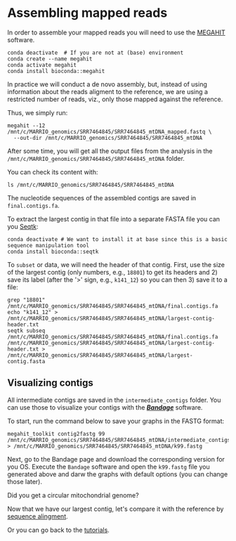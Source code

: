 # Assembling mapped reads

In order to assemble your mapped reads you will need to use the [MEGAHIT](https://github.com/voutcn/megahit) software.

```
conda deactivate  # If you are not at (base) environment
conda create --name megahit
conda activate megahit
conda install bioconda::megahit
```

In practice we will conduct a de novo assembly, but, instead of using information about the reads aligment to the reference, we are using a restricted number of reads, viz., only those mapped against the reference.

Thus, we simply run:

```
megahit --12 /mnt/c/MARRIO_genomics/SRR7464845/SRR7464845_mtDNA_mapped.fastq \
  --out-dir /mnt/c/MARRIO_genomics/SRR7464845/SRR7464845_mtDNA
```

After some time, you will get all the output files from the analysis in the `/mnt/c/MARRIO_genomics/SRR7464845/SRR7464845_mtDNA` folder. 

You can check its content with:

```
ls /mnt/c/MARRIO_genomics/SRR7464845/SRR7464845_mtDNA
```

The nucleotide sequences of the assembled contigs are saved in `final.contigs.fa`. 

To extract the largest contig in that file into a separate FASTA file you can you [Seqtk](https://github.com/lh3/seqtk):

```
conda deactivate # We want to install it at base since this is a basic sequence manipulation tool
conda install bioconda::seqtk
```

To `subset` or data, we will need the header of that contig. First, use the size of the largest contig (only numbers, e.g., `18801`) to get its headers and 2) save its label (after the '>' sign, e.g., `k141_12`) so you can then 3) save it to a file:

```
grep "18801" /mnt/c/MARRIO_genomics/SRR7464845/SRR7464845_mtDNA/final.contigs.fa
echo "k141_12" > /mnt/c/MARRIO_genomics/SRR7464845/SRR7464845_mtDNA/largest-contig-header.txt
seqtk subseq /mnt/c/MARRIO_genomics/SRR7464845/SRR7464845_mtDNA/final.contigs.fa /mnt/c/MARRIO_genomics/SRR7464845/SRR7464845_mtDNA/largest-contig-header.txt > /mnt/c/MARRIO_genomics/SRR7464845/SRR7464845_mtDNA/largest-contig.fasta
```

## Visualizing contigs

All intermediate contigs are saved in the `intermediate_contigs` folder. You can use those to visualize your contigs with the [***Bandage***](https://rrwick.github.io/Bandage/) software.

To start, run the command below to save your graphs in the FASTG format:

```
megahit_toolkit contig2fastg 99 /mnt/c/MARRIO_genomics/SRR7464845/SRR7464845_mtDNA/intermediate_contigs/k99.contigs.fa > /mnt/c/MARRIO_genomics/SRR7464845/SRR7464845_mtDNA/k99.fastg
```

Next, go to the Bandage page and download the corresponding version for you OS. Execute the `Bandage` software and open the `k99.fastg` file you generated above and darw the graphs with default options (you can change those later).

Did you get a circular mitochondrial genome? 

Now that we have our largest contig, let's compare it with the reference by [sequence alingment]().

Or you can go back to the [tutorials](https://github.com/depaulats/MARRIO_genomics/blob/main/tutorials.md). 

